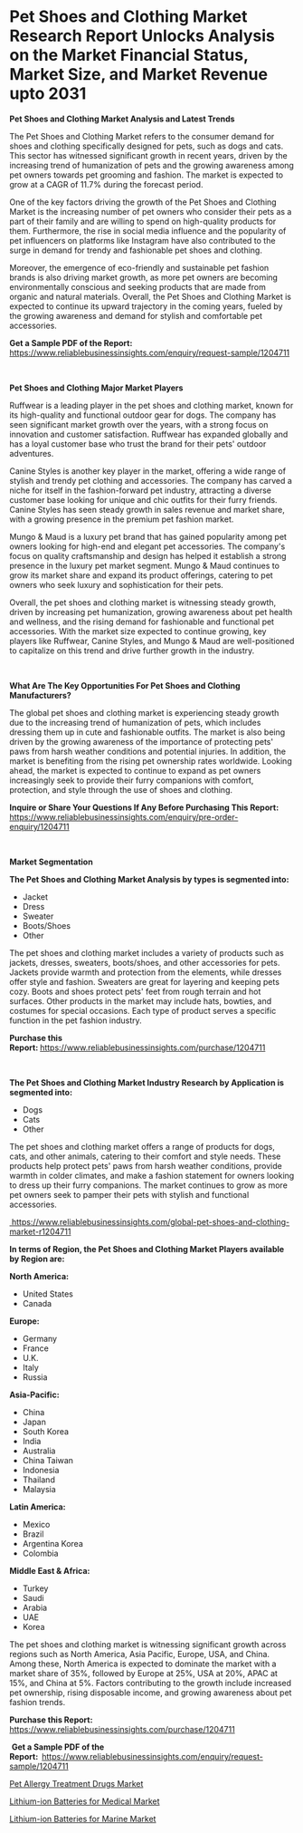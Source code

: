 <p><h1>Pet Shoes and Clothing Market Research Report Unlocks Analysis on the Market Financial Status, Market Size, and Market Revenue upto 2031</h1></p><p><strong>Pet Shoes and Clothing Market Analysis and Latest Trends</strong></p>
<p><p>The Pet Shoes and Clothing Market refers to the consumer demand for shoes and clothing specifically designed for pets, such as dogs and cats. This sector has witnessed significant growth in recent years, driven by the increasing trend of humanization of pets and the growing awareness among pet owners towards pet grooming and fashion. The market is expected to grow at a CAGR of 11.7% during the forecast period.</p><p>One of the key factors driving the growth of the Pet Shoes and Clothing Market is the increasing number of pet owners who consider their pets as a part of their family and are willing to spend on high-quality products for them. Furthermore, the rise in social media influence and the popularity of pet influencers on platforms like Instagram have also contributed to the surge in demand for trendy and fashionable pet shoes and clothing.</p><p>Moreover, the emergence of eco-friendly and sustainable pet fashion brands is also driving market growth, as more pet owners are becoming environmentally conscious and seeking products that are made from organic and natural materials. Overall, the Pet Shoes and Clothing Market is expected to continue its upward trajectory in the coming years, fueled by the growing awareness and demand for stylish and comfortable pet accessories.</p></p>
<p><strong>Get a Sample PDF of the Report:&nbsp;</strong> <a href="https://www.reliablebusinessinsights.com/enquiry/request-sample/1204711">https://www.reliablebusinessinsights.com/enquiry/request-sample/1204711</a></p>
<p>&nbsp;</p>
<p><strong>Pet Shoes and Clothing Major Market Players</strong></p>
<p><p>Ruffwear is a leading player in the pet shoes and clothing market, known for its high-quality and functional outdoor gear for dogs. The company has seen significant market growth over the years, with a strong focus on innovation and customer satisfaction. Ruffwear has expanded globally and has a loyal customer base who trust the brand for their pets' outdoor adventures.</p><p>Canine Styles is another key player in the market, offering a wide range of stylish and trendy pet clothing and accessories. The company has carved a niche for itself in the fashion-forward pet industry, attracting a diverse customer base looking for unique and chic outfits for their furry friends. Canine Styles has seen steady growth in sales revenue and market share, with a growing presence in the premium pet fashion market.</p><p>Mungo & Maud is a luxury pet brand that has gained popularity among pet owners looking for high-end and elegant pet accessories. The company's focus on quality craftsmanship and design has helped it establish a strong presence in the luxury pet market segment. Mungo & Maud continues to grow its market share and expand its product offerings, catering to pet owners who seek luxury and sophistication for their pets.</p><p>Overall, the pet shoes and clothing market is witnessing steady growth, driven by increasing pet humanization, growing awareness about pet health and wellness, and the rising demand for fashionable and functional pet accessories. With the market size expected to continue growing, key players like Ruffwear, Canine Styles, and Mungo & Maud are well-positioned to capitalize on this trend and drive further growth in the industry.</p></p>
<p>&nbsp;</p>
<p><strong>What Are The Key Opportunities For Pet Shoes and Clothing Manufacturers?</strong></p>
<p><p>The global pet shoes and clothing market is experiencing steady growth due to the increasing trend of humanization of pets, which includes dressing them up in cute and fashionable outfits. The market is also being driven by the growing awareness of the importance of protecting pets' paws from harsh weather conditions and potential injuries. In addition, the market is benefiting from the rising pet ownership rates worldwide. Looking ahead, the market is expected to continue to expand as pet owners increasingly seek to provide their furry companions with comfort, protection, and style through the use of shoes and clothing.</p></p>
<p><strong>Inquire or Share Your Questions If Any Before Purchasing This Report:</strong> <a href="https://www.reliablebusinessinsights.com/enquiry/pre-order-enquiry/1204711">https://www.reliablebusinessinsights.com/enquiry/pre-order-enquiry/1204711</a></p>
<p>&nbsp;</p>
<p><strong>Market Segmentation</strong></p>
<p><strong>The Pet Shoes and Clothing Market Analysis by types is segmented into:</strong></p>
<p><ul><li>Jacket</li><li>Dress</li><li>Sweater</li><li>Boots/Shoes</li><li>Other</li></ul></p>
<p><p>The pet shoes and clothing market includes a variety of products such as jackets, dresses, sweaters, boots/shoes, and other accessories for pets. Jackets provide warmth and protection from the elements, while dresses offer style and fashion. Sweaters are great for layering and keeping pets cozy. Boots and shoes protect pets' feet from rough terrain and hot surfaces. Other products in the market may include hats, bowties, and costumes for special occasions. Each type of product serves a specific function in the pet fashion industry.</p></p>
<p><strong>Purchase this Report:&nbsp;</strong><a href="https://www.reliablebusinessinsights.com/purchase/1204711">https://www.reliablebusinessinsights.com/purchase/1204711</a></p>
<p>&nbsp;</p>
<p><strong>The Pet Shoes and Clothing Market Industry Research by Application is segmented into:</strong></p>
<p><ul><li>Dogs</li><li>Cats</li><li>Other</li></ul></p>
<p><p>The pet shoes and clothing market offers a range of products for dogs, cats, and other animals, catering to their comfort and style needs. These products help protect pets' paws from harsh weather conditions, provide warmth in colder climates, and make a fashion statement for owners looking to dress up their furry companions. The market continues to grow as more pet owners seek to pamper their pets with stylish and functional accessories.</p></p>
<p><a href="https://www.reliablebusinessinsights.com/global-pet-shoes-and-clothing-market-r1204711">&nbsp;https://www.reliablebusinessinsights.com/global-pet-shoes-and-clothing-market-r1204711</a></p>
<p><strong>In terms of Region, the Pet Shoes and Clothing Market Players available by Region are:</strong></p>
<p>
    <p> <strong> North America: </strong>
        <ul>
            <li>United States</li>
            <li>Canada</li>
        </ul>
        </p> 
    <p> <strong> Europe: </strong>
        <ul>
            <li>Germany</li>
            <li>France</li>
            <li>U.K.</li>
            <li>Italy</li>
            <li>Russia</li>
        </ul>
        </p> 
    <p> <strong> Asia-Pacific: </strong>
        <ul>
            <li>China</li>
            <li>Japan</li>
            <li>South Korea</li>
            <li>India</li>
            <li>Australia</li>
            <li>China Taiwan</li>
            <li>Indonesia</li>
            <li>Thailand</li>
            <li>Malaysia</li>
        </ul>
        </p> 
    <p> <strong> Latin America: </strong>
        <ul>
            <li>Mexico</li>
            <li>Brazil</li>
            <li>Argentina Korea</li>
            <li>Colombia</li>
        </ul>
        </p> 
    <p> <strong> Middle East & Africa: </strong>
        <ul>
            <li>Turkey</li>
            <li>Saudi</li>
            <li>Arabia</li>
            <li>UAE</li>
            <li>Korea</li>
        </ul>
    </p>
    </p>
<p><p>The pet shoes and clothing market is witnessing significant growth across regions such as North America, Asia Pacific, Europe, USA, and China. Among these, North America is expected to dominate the market with a market share of 35%, followed by Europe at 25%, USA at 20%, APAC at 15%, and China at 5%. Factors contributing to the growth include increased pet ownership, rising disposable income, and growing awareness about pet fashion trends.</p></p>
<p><strong>Purchase this Report: </strong><a href="https://www.reliablebusinessinsights.com/purchase/1204711">https://www.reliablebusinessinsights.com/purchase/1204711</a></p>
<p>&nbsp;<strong>Get a Sample PDF of the Report:&nbsp;&nbsp;</strong><a href="https://www.reliablebusinessinsights.com/enquiry/request-sample/1204711">https://www.reliablebusinessinsights.com/enquiry/request-sample/1204711</a></p>
<p><strong></strong></p>
<p><p><a href="https://issuu.com/reportprime-2/docs/pet-allergy-treatment-drugs-market-size-2030.pptx">Pet Allergy Treatment Drugs Market</a></p><p><a href="https://github.com/ORAZITOM/Market-Research-Report-List-1/blob/main/lithium-ion-batteries-for-medical-market.md">Lithium-ion Batteries for Medical Market</a></p><p><a href="https://github.com/verajwilson971/Market-Research-Report-List-1/blob/main/lithium-ion-batteries-for-marine-market.md">Lithium-ion Batteries for Marine Market</a></p></p>